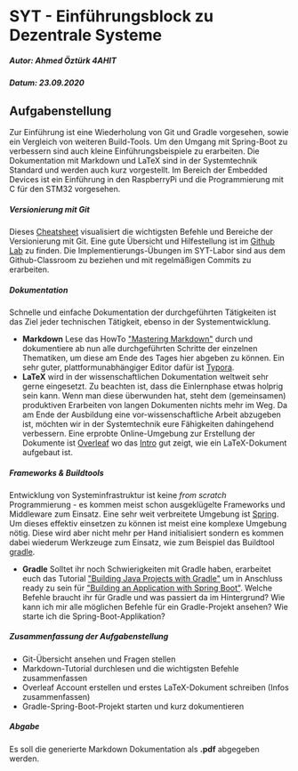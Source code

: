 # SYT - Einführungsblock zu Dezentrale Systeme

##### Autor: Ahmed Öztürk 4AHIT

##### Datum: 23.09.2020

## Aufgabenstellung

Zur Einführung ist eine Wiederholung von Git und Gradle vorgesehen, sowie ein Vergleich von weiteren Build-Tools. Um den Umgang mit Spring-Boot zu verbessern sind auch kleine Einführungsbeispiele zu erarbeiten. Die Dokumentation mit Markdown und LaTeX sind in der Systemtechnik Standard und werden auch kurz vorgestellt. Im Bereich der Embedded Devices ist ein Einführung in den RaspberryPi und die Programmierung mit C für den STM32 vorgesehen.

##### Versionierung mit Git

Dieses [Cheatsheet](http://ndpsoftware.com/git-cheatsheet.html) visualisiert die wichtigsten Befehle und Bereiche der Versionierung mit Git. Eine gute Übersicht und Hilfestellung ist im [Github Lab](https://lab.github.com/) zu finden.
Die Implementierungs-Übungen im SYT-Labor sind aus dem Github-Classroom zu beziehen und mit regelmäßigen Commits zu erarbeiten.

##### Dokumentation

Schnelle und einfache Dokumentation der durchgeführten Tätigkeiten ist das Ziel jeder technischen Tätigkeit, ebenso in der Systementwicklung.

- **Markdown** Lese das HowTo ["Mastering Markdown"](https://guides.github.com/features/mastering-markdown/) durch und dokumentiere ab nun alle durchgeführten Schritte der einzelnen Thematiken, um diese am Ende des Tages hier abgeben zu können. Ein sehr guter, plattformunabhängiger Editor dafür ist [Typora](https://typora.io/).
- **LaTeX** wird in der wissenschaftlichen Dokumentation weltweit sehr gerne eingesetzt. Zu beachten ist, dass die Einlernphase etwas holprig sein kann. Wenn man diese überwunden hat, steht dem (gemeinsamen) produktiven Erarbeiten von langen Dokumenten nichts mehr im Weg. Da am Ende der Ausbildung eine vor-wissenschaftliche Arbeit abzugeben ist, möchten wir in der Systemtechnik eure Fähigkeiten dahingehend verbessern. Eine erprobte Online-Umgebung zur Erstellung der Dokumente ist [Overleaf](https://www.overleaf.com/) wo das [Intro](https://www.overleaf.com/learn/latex/Creating_a_document_in_LaTeX) gut zeigt, wie ein LaTeX-Dokument aufgebaut ist.

##### Frameworks & Buildtools

Entwicklung von Systeminfrastruktur ist keine *from scratch* Programmierung - es kommen meist schon ausgeklügelte Frameworks und Middleware zum Einsatz. Eine sehr weit verbreitete Umgebung ist [Spring](https://spring.io/). Um dieses effektiv einsetzen zu können ist meist eine komplexe Umgebung nötig. Diese wird aber nicht mehr per Hand initialisiert sondern es kommen dabei wiederum Werkzeuge zum Einsatz, wie zum Beispiel das Buildtool [gradle](https://gradle.org/).

- **Gradle** Solltet ihr noch Schwierigkeiten mit Gradle haben, erarbeitet euch das Tutorial ["Building Java Projects with Gradle"](https://spring.io/guides/gs/gradle/) um in Anschluss ready zu sein für ["Building an Application with Spring Boot"](https://spring.io/guides/gs/spring-boot/). Welche Befehle braucht ihr für Gradle und was passiert da im Hintergrund? Wie kann ich mir alle möglichen Befehle für ein Gradle-Projekt ansehen? Wie starte ich die Spring-Boot-Applikation?

##### Zusammenfassung der Aufgabenstellung

- Git-Übersicht ansehen und Fragen stellen
- Markdown-Tutorial durchlesen und die wichtigsten Befehle zusammenfassen
- Overleaf Account erstellen und erstes LaTeX-Dokument schreiben (Infos zusammenfassen)
- Gradle-Spring-Boot-Projekt starten und kurz dokumentieren

##### Abgabe

Es soll die generierte Markdown Dokumentation als **.pdf** abgegeben werden.

